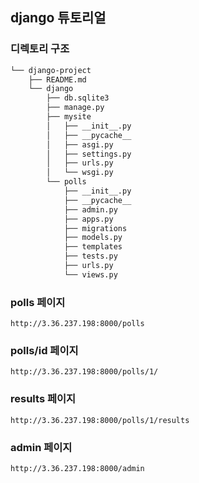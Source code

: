 ## django 튜토리얼

### 디렉토리 구조
```zsh
└── django-project
    ├── README.md
    └── django
        ├── db.sqlite3
        ├── manage.py
        ├── mysite
        │   ├── __init__.py
        │   ├── __pycache__
        │   ├── asgi.py
        │   ├── settings.py
        │   ├── urls.py
        │   └── wsgi.py
        └── polls
            ├── __init__.py
            ├── __pycache__
            ├── admin.py
            ├── apps.py
            ├── migrations
            ├── models.py
            ├── templates
            ├── tests.py
            ├── urls.py
            └── views.py
```

### polls 페이지
```
http://3.36.237.198:8000/polls
```

### polls/id 페이지
```
http://3.36.237.198:8000/polls/1/
```

### results 페이지
```
http://3.36.237.198:8000/polls/1/results
```

### admin 페이지
```
http://3.36.237.198:8000/admin
```